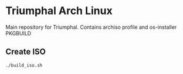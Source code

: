 # Triumphal Arch Linux
Main repository for Triumphal. Contains archiso profile and os-installer PKGBUILD
## Create ISO
```script
./build_iso.sh
```